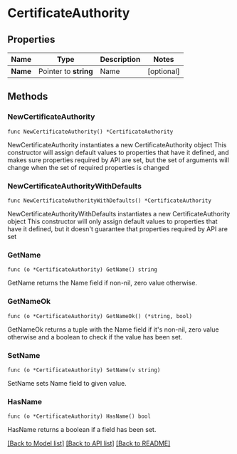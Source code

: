 # CertificateAuthority

## Properties

Name | Type | Description | Notes
------------ | ------------- | ------------- | -------------
**Name** | Pointer to **string** | Name | [optional] 

## Methods

### NewCertificateAuthority

`func NewCertificateAuthority() *CertificateAuthority`

NewCertificateAuthority instantiates a new CertificateAuthority object
This constructor will assign default values to properties that have it defined,
and makes sure properties required by API are set, but the set of arguments
will change when the set of required properties is changed

### NewCertificateAuthorityWithDefaults

`func NewCertificateAuthorityWithDefaults() *CertificateAuthority`

NewCertificateAuthorityWithDefaults instantiates a new CertificateAuthority object
This constructor will only assign default values to properties that have it defined,
but it doesn't guarantee that properties required by API are set

### GetName

`func (o *CertificateAuthority) GetName() string`

GetName returns the Name field if non-nil, zero value otherwise.

### GetNameOk

`func (o *CertificateAuthority) GetNameOk() (*string, bool)`

GetNameOk returns a tuple with the Name field if it's non-nil, zero value otherwise
and a boolean to check if the value has been set.

### SetName

`func (o *CertificateAuthority) SetName(v string)`

SetName sets Name field to given value.

### HasName

`func (o *CertificateAuthority) HasName() bool`

HasName returns a boolean if a field has been set.


[[Back to Model list]](../README.md#documentation-for-models) [[Back to API list]](../README.md#documentation-for-api-endpoints) [[Back to README]](../README.md)



